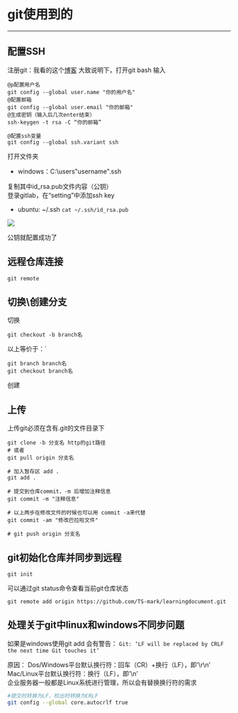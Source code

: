 # git使用到的

---

## 配置SSH
注册git：我看的这个[博客](https://blog.csdn.net/lala_yanzi/article/details/124962662)
大致说明下，打开git bash
输入
```git
@p配置用户名
git config --global user.name "你的用户名"
@配置邮箱
git config --global user.email "你的邮箱"
@生成密钥（输入后几次enter结束）
ssh-keygen -t rsa -C “你的邮箱”

@配置ssh变量
git config --global ssh.variant ssh
```
打开文件夹  
*  windows：C:\users\"username"\.ssh  
  
复制其中id_rsa.pub文件内容（公钥）  
登录gitlab，在“setting”中添加ssh key  

*  ubuntu:  ~/.ssh
`cat ~/.ssh/id_rsa.pub`


![](https://img-blog.csdnimg.cn/ab440da73617464cad1d09a80d38277d.png)

公钥就配置成功了

## 远程仓库连接
```git
git remote
```

## 切换\创建分支
切换
```git
git checkout -b branch名
```
以上等价于：`
```git
git branch branch名
git checkout branch名
```

创建

## 上传

上传git必须在含有.git的文件目录下

```git
git clone -b 分支名 http的git路径
# 或者
git pull origin 分支名

# 加入暂存区 add .
git add .

# 提交到仓库commit，-m 后增加注释信息
git commit -m "注释信息"

# 以上两步在修改文件的时候也可以用 commit -a来代替
git commit -am "修改巴拉啦文件"

# git push origin 分支名
```

## git初始化仓库并同步到远程

```git
git init
```
可以通过git status命令查看当前git仓库状态


```
git remote add origin https://github.com/TS-mark/learningdocument.git
```
## 处理关于git中linux和windows不同步问题

如果是windows使用git add 会有警告：
`Git: ‘LF will be replaced by CRLF the next time Git touches it‘`

原因：
Dos/Windows平台默认换行符：回车（CR）+换行（LF），即’\r\n’  
Mac/Linux平台默认换行符：换行（LF），即’\n’  
企业服务器一般都是Linux系统进行管理，所以会有替换换行符的需求  
```bash
#提交时转换为LF，检出时转换为CRLF
git config --global core.autocrlf true
```
